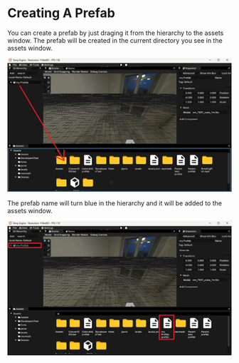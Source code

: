 # Creating A Prefab

You can create a prefab by just draging it from the hierarchy to the assets window.
The prefab will be created in the current directory you see in the assets window.

![PrefabCreate](PrefabCreate.png)

The prefab name will turn blue in the hierarchy and it will be added to the assets window. 

![PrefabBlue](Prefab.png)